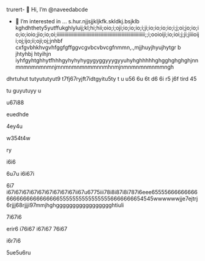 trurert- 👋 Hi, I’m @naveedabcde
- 👀 I’m interested in ...
s.hur.njjsjjkljkfk.skldkj.bsjklb kghdhthety5yutffukghlyluij;kl;hi;hii;oio;i;oji;io;io;io;i;ji;io;io;io;io;i;j;oi;jo;io;io;io;ioio;jio;io;oi;iiiiiiiiiiiiiiiiiiiiiiiiiiiiiiiiiiiiiiiiiiiiiiiiiiiiiiiiiiiiiiiiiiii;;i;ooioiji;io;ioi;j;ji;jiiioiji;oj;ijo;ii;oji;oj;jnhbf cxfgvbhkhvgvhfggfgffggvcgvbcvbvcgfnmmn,.,mjjhuyjhyujhytgr              b jhtyhbj htyihjn iyhfgyhtghhytfhhhgyhyhyhygygyggyyygyyuhyhghhhhhghgghghghghjnnmnmnmnmnmnjmnmnmnmnmmnnmhnmjnmnmnmnmnmmngh









dhrtuhut
tutyututyut9
t7fj67ryjft7idtgyitu5ty
t
u
u56
6u
6t
d6
6i
r5
j6f
tird
45

tu
guyutuyy
u
















































































































u67i88




euedhde






4ey4u




w354t4w

ry




i6i6

6u7u
i6i67i

6i7
i67i67i67i67i67i67i67i67i67ii67u6775iii78i8i87i8i787i6eee65555666666666666666666666666655555555555555556666666654545wwwwwwjje7ejtrj6rjjj68rjjji97mmjhghggggggggggggggggghtiuli

7i67i6

erir6
i76i67
i67i67
76i67

i6r7i6

5ue5u6ru
